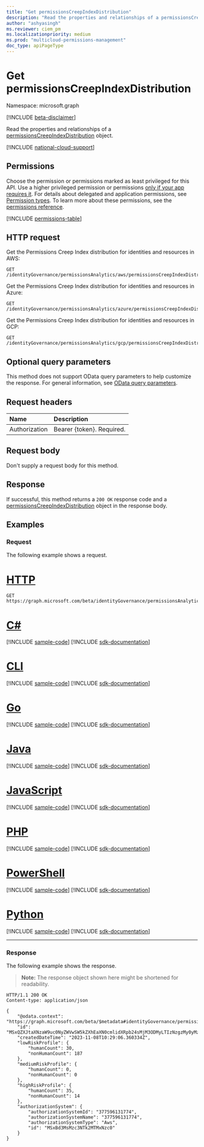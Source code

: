 ```yaml
---
title: "Get permissionsCreepIndexDistribution"
description: "Read the properties and relationships of a permissionsCreepIndexDistribution object."
author: "ashyasingh"
ms.reviewer: ciem_pm
ms.localizationpriority: medium
ms.prod: "multicloud-permissions-management"
doc_type: apiPageType
---
```


# Get permissionsCreepIndexDistribution
Namespace: microsoft.graph

[!INCLUDE [beta-disclaimer](../../includes/beta-disclaimer.md)]

Read the properties and relationships of a [permissionsCreepIndexDistribution](../resources/permissionscreepindexdistribution.md) object.

[!INCLUDE [national-cloud-support](../../includes/global-only.md)]

## Permissions
Choose the permission or permissions marked as least privileged for this API. Use a higher privileged permission or permissions [only if your app requires it](/graph/permissions-overview#best-practices-for-using-microsoft-graph-permissions). For details about delegated and application permissions, see [Permission types](/graph/permissions-overview#permission-types). To learn more about these permissions, see the [permissions reference](/graph/permissions-reference).

<!-- { "blockType": "permissions", "name": "permissionscreepindexdistribution_get" } -->
[!INCLUDE [permissions-table](../includes/permissions/permissionscreepindexdistribution-get-permissions.md)]

## HTTP request

Get the Permissions Creep Index distribution for identities and resources in AWS:
<!-- {
  "blockType": "ignored"
}
-->
``` http
GET /identityGovernance/permissionsAnalytics/aws/permissionsCreepIndexDistributions/{permissionsCreepIndexDistributionId}
```

Get the Permissions Creep Index distribution for identities and resources in Azure:
<!-- {
  "blockType": "ignored"
}
-->
``` http
GET /identityGovernance/permissionsAnalytics/azure/permissionsCreepIndexDistributions/{permissionsCreepIndexDistributionId}
```

Get the Permissions Creep Index distribution for identities and resources in GCP:
<!-- {
  "blockType": "ignored"
}
-->
``` http
GET /identityGovernance/permissionsAnalytics/gcp/permissionsCreepIndexDistributions/{permissionsCreepIndexDistributionId}
```

## Optional query parameters
This method does not support OData query parameters to help customize the response. For general information, see [OData query parameters](/graph/query-parameters).

## Request headers
|Name|Description|
|:---|:---|
|Authorization|Bearer {token}. Required.|

## Request body
Don't supply a request body for this method.

## Response

If successful, this method returns a `200 OK` response code and a [permissionsCreepIndexDistribution](../resources/permissionscreepindexdistribution.md) object in the response body.

## Examples

### Request
The following example shows a request.
# [HTTP](#tab/http)
<!-- {
  "blockType": "request",
  "name": "get_permissionscreepindexdistribution"
}
-->
``` http
GET https://graph.microsoft.com/beta/identityGovernance/permissionsAnalytics/aws/permissionsCreepIndexDistributions/MSxQZXJtaXNzaW9uc0NyZWVwSW5kZXhEaXN0cmlidXRpb24sMjM3ODMyLTIzNzgzMy0yMzc4MzQ
```

# [C#](#tab/csharp)
[!INCLUDE [sample-code](../includes/snippets/csharp/get-permissionscreepindexdistribution-csharp-snippets.md)]
[!INCLUDE [sdk-documentation](../includes/snippets/snippets-sdk-documentation-link.md)]

# [CLI](#tab/cli)
[!INCLUDE [sample-code](../includes/snippets/cli/get-permissionscreepindexdistribution-cli-snippets.md)]
[!INCLUDE [sdk-documentation](../includes/snippets/snippets-sdk-documentation-link.md)]

# [Go](#tab/go)
[!INCLUDE [sample-code](../includes/snippets/go/get-permissionscreepindexdistribution-go-snippets.md)]
[!INCLUDE [sdk-documentation](../includes/snippets/snippets-sdk-documentation-link.md)]

# [Java](#tab/java)
[!INCLUDE [sample-code](../includes/snippets/java/get-permissionscreepindexdistribution-java-snippets.md)]
[!INCLUDE [sdk-documentation](../includes/snippets/snippets-sdk-documentation-link.md)]

# [JavaScript](#tab/javascript)
[!INCLUDE [sample-code](../includes/snippets/javascript/get-permissionscreepindexdistribution-javascript-snippets.md)]
[!INCLUDE [sdk-documentation](../includes/snippets/snippets-sdk-documentation-link.md)]

# [PHP](#tab/php)
[!INCLUDE [sample-code](../includes/snippets/php/get-permissionscreepindexdistribution-php-snippets.md)]
[!INCLUDE [sdk-documentation](../includes/snippets/snippets-sdk-documentation-link.md)]

# [PowerShell](#tab/powershell)
[!INCLUDE [sample-code](../includes/snippets/powershell/get-permissionscreepindexdistribution-powershell-snippets.md)]
[!INCLUDE [sdk-documentation](../includes/snippets/snippets-sdk-documentation-link.md)]

# [Python](#tab/python)
[!INCLUDE [sample-code](../includes/snippets/python/get-permissionscreepindexdistribution-python-snippets.md)]
[!INCLUDE [sdk-documentation](../includes/snippets/snippets-sdk-documentation-link.md)]

---

### Response
The following example shows the response.
>**Note:** The response object shown here might be shortened for readability.
<!-- {
  "blockType": "response",
  "truncated": true,
  "@odata.type": "microsoft.graph.permissionsCreepIndexDistribution"
}
-->
``` http
HTTP/1.1 200 OK
Content-type: application/json

{
    "@odata.context": "https://graph.microsoft.com/beta/$metadata#identityGovernance/permissionsAnalytics/aws/permissionsCreepIndexDistributions/$entity",
    "id": "MSxQZXJtaXNzaW9uc0NyZWVwSW5kZXhEaXN0cmlidXRpb24sMjM3ODMyLTIzNzgzMy0yMzc4MzQ",
    "createdDateTime": "2023-11-08T10:29:06.360334Z",
    "lowRiskProfile": {
        "humanCount": 30,
        "nonHumanCount": 187
    },
    "mediumRiskProfile": {
        "humanCount": 0,
        "nonHumanCount": 0
    },
    "highRiskProfile": {
        "humanCount": 35,
        "nonHumanCount": 14
    },
    "authorizationSystem": {
        "authorizationSystemId": "377596131774",
        "authorizationSystemName": "377596131774",
        "authorizationSystemType": "Aws",
        "id": "MSxBd3MsMzc3NTk2MTMxNzc0"
    }
}
```
